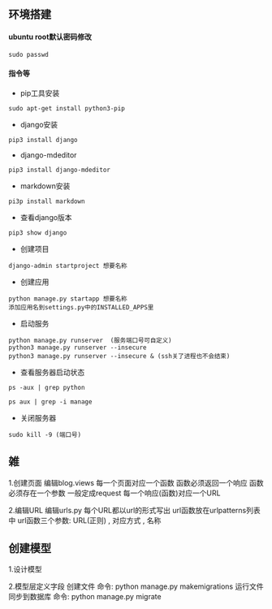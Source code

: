 ## 环境搭建
#### ubuntu root默认密码修改
```
sudo passwd
```

#### 指令等
- pip工具安装
```
sudo apt-get install python3-pip
```

- django安装
```
pip3 install django
```

- django-mdeditor
```
pip3 install django-mdeditor
```

- markdown安装
```
pi3p install markdown
```

- 查看django版本
```
pip3 show django
```

- 创建项目
```
django-admin startproject 想要名称
```

- 创建应用
```
python manage.py startapp 想要名称
添加应用名到settings.py中的INSTALLED_APPS里
```

- 启动服务
```
python manage.py runserver  (服务端口号可自定义)
python3 manage.py runserver --insecure
python3 manage.py runserver --insecure & (ssh关了进程也不会结束)
```

- 查看服务器启动状态
```
ps -aux | grep python

ps aux | grep -i manage
```

- 关闭服务器
```
sudo kill -9 (端口号)
```

## 雑

1.创建页面
    编辑blog.views
        每一个页面对应一个函数 函数必须返回一个响应
        函数必须存在一个参数 一般定成request
        每一个响应(函数)对应一个URL

2.编辑URL
    编辑urls.py
        每个URL都以url的形式写出
        url函数放在urlpatterns列表中
        url函数三个参数: URL(正则) , 对应方式 , 名称

## 创建模型
1.设计模型

2.模型层定义字段
    创建文件
        命令: python manage.py makemigrations
    运行文件 同步到数据库
        命令: python manage.py migrate
